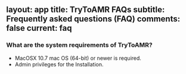 layout: app
title: TryToAMR FAQs
subtitle: Frequently asked questions (FAQ)
comments: false
current: faq
---

### What are the system requirements of TryToAMR?
- MacOSX 10.7  mac OS (64-bit) or newer is required.
- Admin privileges for the Installation.
